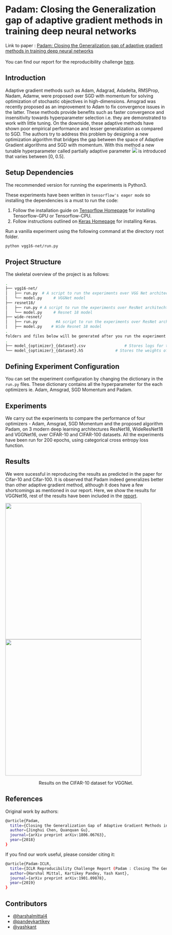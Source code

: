 # Padam: Closing the Generalization gap of adaptive gradient methods in training deep neural networks
Link to paper : [Padam: Closing the Generalization gap of adaptive gradient methods in training deep neural networks][4]<br/>
<br/>
You can find our report for the reproducibility challenge [here][3].

Introduction
---

Adaptive gradient methods such as Adam, Adagrad, Adadelta, RMSProp, Nadam, Adamw, were proposed over SGD with momentum for solving optimization of stochastic objectives in high-dimensions. Amsgrad was recently proposed as an improvement to Adam to fix convergence issues in the latter. These methods provide benefits such as faster convergence and insensitivity towards hyperparameter selection i.e. they are demonstrated to work with little tuning. On the downside, these adaptive methods have shown poor empirical performance and lesser generalization as compared to SGD. The authors try to address this problem by designing a new optimization algorithm that bridges the gap between the space of Adaptive Gradient algorithms and SGD with momentum. With this method a new tunable hyperparameter called partially adaptive parameter <img src="https://latex.codecogs.com/gif.latex?\textit{p}" /> is introduced that varies between [0, 0.5].


Setup Dependencies
---
The recommended version for running the experiments is Python3.

These experiments have been written in `tensorflow's eager mode` so installing the dependencies is a must to run the code:
1. Follow the installation guide on [Tensorflow Homepage][1] for installing Tensorflow-GPU or Tensorflow-CPU. 
2. Follow instructions outlined on [Keras Homepage][2] for installing Keras.

Run a vanilla experiment using the following command at the directory root folder. 
```bash 
python vgg16-net/run.py
```

Project Structure
---
The skeletal overview of the project is as follows: 

```bash
.
├── vgg16-net/
│   ├── run.py  # A script to run the experiments over VGG Net architechture 
│   └── model.py     # VGGNet model
├── resnet18/
│   ├── run.py # A script to run the experiments over ResNet architechture
│   └── model.py     # Resnet 18 model
├── wide-resnet/
│   ├── run.py        #A script to run the experiments over ResNet architechture
│   ├── model.py    # Wide Resnet 18 model
.
folders and files below will be generated after you run the experiment in each model directory
.
├── model_{optimizer}_{dataset}.csv                 # Stores logs for the experiment 
└── model_{optimizer}_{dataset}.h5              # Stores the weights of the final model trained 
```

Defining Experiment Configuration 
---
You can set the experiment configuration by changing the dictionary in the `run.py` files. 
These dictionary contains all the hyperparameter for the each optimizers ie. Adam, Amsgrad, SGD Momentum and Padam.


## Experiments
We carry out the experiments to compare the performance of four optimizers -  Adam, Amsgrad, SGD Momentum and the proposed algorithm Padam, on 3 modern deep learning architectures ResNet18, WideResNet18 and VGGNet16, over CIFAR-10 and CIFAR-100 datasets. All the experiments have been run for 200 epochs, using categorical cross entropy loss function.

Results
---
We were sucessful in reproducing the results as predicted in the paper for Cifar-10 and Cifar-100. It is observed that Padam indeed generalizes better than other adaptive gradient method, although it does have a few shortcomings as mentioned in our report. Here, we show the results for VGGNet16, rest of the results have been included in the [report][3].

<img src="train_loss.png" width="425"/> <img src="test_error.png" width="425"/> 
<p align=center>Results on the CIFAR-10 dataset for VGGNet.</p>

## References 

Original work by authors:
```bash
@article{Padam,
  title={Closing the Generalization Gap of Adaptive Gradient Methods in Training Deep Neural Networks},
  author={Jinghui Chen, Quanquan Gu},
  journal={arXiv preprint arXiv:1806.06763},
  year={2018}
}
```
If you find our work useful, please consider citing it:
```bash
@article{Padam-ICLR,
  title={ICLR Reproducibility Challenge Report (Padam : Closing The Generalization Gap Of Adaptive Gradient Methods in Training Deep Neural Networks)},
  author={Harshal Mittal, Kartikey Pandey, Yash Kant},
  journal={arXiv preprint arXiv:1901.09878},
  year={2019}
}
```

Contributors
---
- [@harshalmittal4](https://github.com/harshalmittal4)
- [@pandeykartikey](https://github.com/pandeykartikey)
- [@yashkant](http://github.com/yashkant)

[1]:https://www.tensorflow.org/install/
[2]:https://keras.io/#installation
[3]:https://arxiv.org/abs/1901.09517
[4]:https://openreview.net/pdf?id=BJll6o09tm
